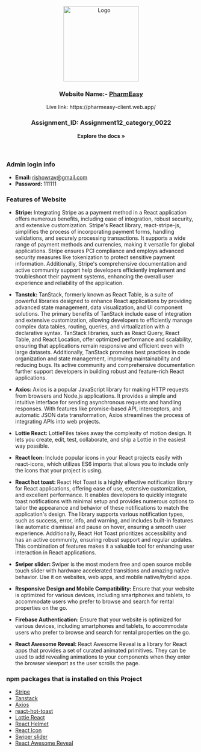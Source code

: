 <!-- PROJECT LOGO -->

<div align="center">
  <a href="https://pharmeasy-client.web.app/">
    <img width="200px" src="https://i.ibb.co/RSF5xdr/logo-big.png" alt="Logo">
  </a>

  <h3 align="center">Website Name:- <a href="https://pharmeasy-client.web.app/">PharmEasy</a></h3>
  <p>Live link: https://pharmeasy-client.web.app/</p>
  
### Assignment_ID:  Assignment12_category_0022

<strong align="center">Explore the docs »</strong>
<br/>
<br/>
<br/>

</div>

### Admin login info

- <strong>Email: </strong> rishowrav@gmail.com
- <strong>Password: </strong> 111111

### Features of Website

- <strong>Stripe: </strong> Integrating Stripe as a payment method in a React application offers numerous benefits, including ease of integration, robust security, and extensive customization. Stripe's React library, react-stripe-js, simplifies the process of incorporating payment forms, handling validations, and securely processing transactions. It supports a wide range of payment methods and currencies, making it versatile for global applications. Stripe ensures PCI compliance and employs advanced security measures like tokenization to protect sensitive payment information. Additionally, Stripe's comprehensive documentation and active community support help developers efficiently implement and troubleshoot their payment systems, enhancing the overall user experience and reliability of the application.

- <strong>Tanstck: </strong>
  TanStack, formerly known as React Table, is a suite of powerful libraries designed to enhance React applications by providing advanced state management, data visualization, and UI component solutions. The primary benefits of TanStack include ease of integration and extensive customization, allowing developers to efficiently manage complex data tables, routing, queries, and virtualization with a declarative syntax. TanStack libraries, such as React Query, React Table, and React Location, offer optimized performance and scalability, ensuring that applications remain responsive and efficient even with large datasets. Additionally, TanStack promotes best practices in code organization and state management, improving maintainability and reducing bugs. Its active community and comprehensive documentation further support developers in building robust and feature-rich React applications.

- <strong>Axios: </strong> Axios is a popular JavaScript library for making HTTP requests from browsers and Node.js applications. It provides a simple and intuitive interface for sending asynchronous requests and handling responses. With features like promise-based API, interceptors, and automatic JSON data transformation, Axios streamlines the process of integrating APIs into web projects.

- <strong>Lottie React: </strong> LottieFiles takes away the complexity of motion design. It lets you create, edit, test, collaborate, and ship a Lottie in the easiest way possible.

- <strong>React Icon: </strong> Include popular icons in your React projects easily with react-icons, which utilizes ES6 imports that allows you to include only the icons that your project is using.

- <strong>React hot toast: </strong>
  React Hot Toast is a highly effective notification library for React applications, offering ease of use, extensive customization, and excellent performance. It enables developers to quickly integrate toast notifications with minimal setup and provides numerous options to tailor the appearance and behavior of these notifications to match the application's design. The library supports various notification types, such as success, error, info, and warning, and includes built-in features like automatic dismissal and pause on hover, ensuring a smooth user experience. Additionally, React Hot Toast prioritizes accessibility and has an active community, ensuring robust support and regular updates. This combination of features makes it a valuable tool for enhancing user interaction in React applications.

- <strong>Swiper slider: </strong> Swiper is the most modern free and open source mobile touch slider with hardware accelerated transitions and amazing native behavior. Use it on websites, web apps, and mobile native/hybrid apps.

- <strong>Responsive Design and Mobile Compatibility: </strong> Ensure that your website is optimized for various devices, including smartphones and tablets, to accommodate users who prefer to browse and search for rental properties on the go.

- <strong>Firebase Authentication: </strong> Ensure that your website is optimized for various devices, including smartphones and tablets, to accommodate users who prefer to browse and search for rental properties on the go.

- <strong>React Awesome Reveal: </strong> React Awesome Reveal is a library for React apps that provides a set of curated animated primitives. They can be used to add revealing animations to your components when they enter the browser viewport as the user scrolls the page.

### npm packages that is installed on this Project

- [Stripe](https://stripe.com/)
- [Tanstack](https://tanstack.com/)
- [Axios](https://axios-http.com/)
- [react-hot-toast](https://react-hot-toast.com/)
- [Lottie React](https://lottiefiles.com/free-animations/react)
- [React Helmet](https://www.npmjs.com/package/react-helmet-async)
- [React Icon](https://react-icons.github.io/react-icons/)
- [Swiper slider](https://swiperjs.com/)
- [React Awesome Reveal](https://react-awesome-reveal.morello.dev/)

